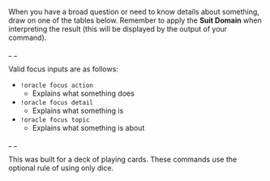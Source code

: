 When you have a broad question or need to know details about something, draw on one of the tables below. Remember to apply the **Suit Domain** when interpreting the result (this will be displayed by the output of your command).

_ _

Valid focus inputs are as follows:

- `!oracle focus action`
  - Explains what something does
- `!oracle focus detail`
  - Explains what something is
- `!oracle focus topic`
  - Explains what something is about

_ _

This was built for a deck of playing cards. These commands use the optional rule of using only dice.